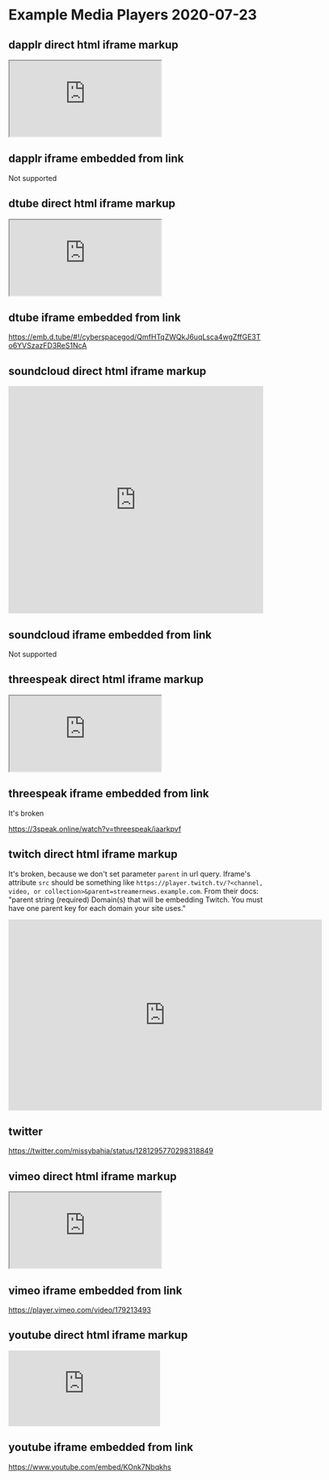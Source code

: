 # Example Media Players 2020-07-23

## dapplr direct html iframe markup

<iframe src="https://cdn.dapplr.in/file/dapplr-videos/cryptoanalysis/yuHDBQG8XY3IBMwD0f4je9b1P7u7PAsT.mp4"></iframe>

## dapplr iframe embedded from link

Not supported


## dtube direct html iframe markup

<iframe title="DTube embedded player" src="https://emb.d.tube/#!/cyberspacegod/QmfHTqZWQkJ6uqLsca4wgZffGE3To6YVSzazFD3ReS1NcA"></iframe>

## dtube iframe embedded from link

https://emb.d.tube/#!/cyberspacegod/QmfHTqZWQkJ6uqLsca4wgZffGE3To6YVSzazFD3ReS1NcA


## soundcloud direct html iframe markup

<iframe width="100%" height="450" scrolling="no" frameborder="no" src="https://w.soundcloud.com/player/?url=https%3A//api.soundcloud.com/tracks/257659076&amp;auto_play=false&amp;hide_related=false&amp;show_comments=true&amp;show_user=true&amp;show_reposts=false&amp;visual=true"></iframe>

## soundcloud iframe embedded from link

Not supported


## threespeak direct html iframe markup

<iframe src="https://3speak.online/embed?v=threespeak/iaarkpvf"></iframe>

## threespeak iframe embedded from link

It's broken

https://3speak.online/watch?v=threespeak/iaarkpvf


## twitch direct html iframe markup

It's broken, because we don't set parameter `parent` in url query. Iframe's attribute `src` should be something like `https://player.twitch.tv/?<channel, video, or collection>&parent=streamernews.example.com`. From their docs: "parent string (required) Domain(s) that will be embedding Twitch. You must have one parent key for each domain your site uses."

<iframe src="https://player.twitch.tv/?channel=tfue" frameborder="0" allowfullscreen="true" scrolling="no" height="378" width="620"></iframe>


## twitter

https://twitter.com/missybahia/status/1281295770298318849


## vimeo direct html iframe markup

<iframe src="https://player.vimeo.com/video/179213493"></iframe>

## vimeo iframe embedded from link

https://player.vimeo.com/video/179213493


## youtube direct html iframe markup

<iframe src="https://www.youtube.com/embed/KOnk7Nbqkhs" frameborder="0" allow="accelerometer; autoplay; encrypted-media; gyroscope; picture-in-picture" allowfullscreen></iframe>

## youtube iframe embedded from link

https://www.youtube.com/embed/KOnk7Nbqkhs
